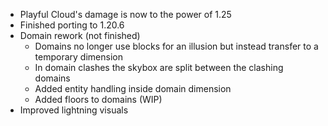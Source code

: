 - Playful Cloud's damage is now to the power of 1.25
- Finished porting to 1.20.6
- Domain rework (not finished)
  - Domains no longer use blocks for an illusion but instead transfer to a temporary dimension
  - In domain clashes the skybox are split between the clashing domains
  - Added entity handling inside domain dimension
  - Added floors to domains (WIP)
- Improved lightning visuals